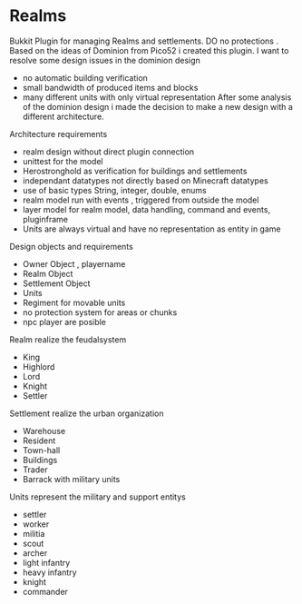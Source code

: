 Realms
======

Bukkit Plugin for managing Realms and settlements. DO no protections . 
Based on the ideas of Dominion from Pico52 i created this plugin.
I want to resolve some design issues in the dominion design
- no automatic building verification
- small bandwidth of produced items and blocks
- many different units with only virtual representation
After some analysis of the dominion design i made the decision to make  a new design 
with a different architecture.

Architecture requirements
- realm design without direct plugin connection
- unittest for the model
- Herostronghold as verification for buildings and settlements
- independant datatypes not directly based on Minecraft datatypes
- use of basic types String, integer, double, enums
- realm model run with events , triggered from outside the model
- layer model for realm model, data handling, command and events, pluginframe
- Units are always virtual and have no representation as entity in game

Design objects and requirements
- Owner Object , playername
- Realm Object
- Settlement Object
- Units
- Regiment for movable units
- no protection system for areas or chunks
- npc player are posible

Realm realize the feudalsystem
- King
- Highlord
- Lord
- Knight
- Settler

Settlement realize the urban organization
- Warehouse
- Resident
- Town-hall
- Buildings
- Trader
- Barrack with military units   
  
Units represent the military and support entitys
- settler
- worker
- militia
- scout
- archer
- light infantry
- heavy infantry
- knight
- commander

  